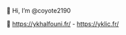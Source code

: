 👋 Hi, I’m @coyote2190

👀 https://ykhalfouni.fr/ - https://yklic.fr/

<!---
coyote2190/coyote2190 is a ✨ special ✨ repository because its `README.md` (this file) appears on your GitHub profile.
You can click the Preview link to take a look at your changes.

- 👀 I’m interested in ...
- 🌱 I’m currently learning ...
- 💞️ I’m looking to collaborate on ...
- 📫 How to reach me ...
--->
